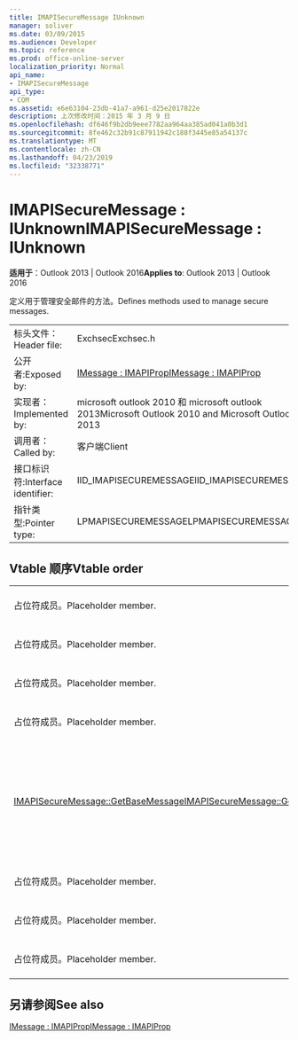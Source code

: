 ```yaml
---
title: IMAPISecureMessage IUnknown
manager: soliver
ms.date: 03/09/2015
ms.audience: Developer
ms.topic: reference
ms.prod: office-online-server
localization_priority: Normal
api_name:
- IMAPISecureMessage
api_type:
- COM
ms.assetid: e6e63104-23db-41a7-a961-d25e2017822e
description: 上次修改时间：2015 年 3 月 9 日
ms.openlocfilehash: df646f9b2db9eee7782aa964aa385ad041a0b3d1
ms.sourcegitcommit: 8fe462c32b91c87911942c188f3445e85a54137c
ms.translationtype: MT
ms.contentlocale: zh-CN
ms.lasthandoff: 04/23/2019
ms.locfileid: "32338771"
---
```

# <a name="imapisecuremessage--iunknown"></a><span data-ttu-id="ff021-103">IMAPISecureMessage : IUnknown</span><span class="sxs-lookup"><span data-stu-id="ff021-103">IMAPISecureMessage : IUnknown</span></span>

  
  
<span data-ttu-id="ff021-104">**适用于**：Outlook 2013 | Outlook 2016</span><span class="sxs-lookup"><span data-stu-id="ff021-104">**Applies to**: Outlook 2013 | Outlook 2016</span></span> 
  
<span data-ttu-id="ff021-105">定义用于管理安全邮件的方法。</span><span class="sxs-lookup"><span data-stu-id="ff021-105">Defines methods used to manage secure messages.</span></span>
  
|||
|:-----|:-----|
|<span data-ttu-id="ff021-106">标头文件：</span><span class="sxs-lookup"><span data-stu-id="ff021-106">Header file:</span></span>  <br/> |<span data-ttu-id="ff021-107">Exchsec</span><span class="sxs-lookup"><span data-stu-id="ff021-107">Exchsec.h</span></span>  <br/> |
|<span data-ttu-id="ff021-108">公开者:</span><span class="sxs-lookup"><span data-stu-id="ff021-108">Exposed by:</span></span>  <br/> |[<span data-ttu-id="ff021-109">IMessage : IMAPIProp</span><span class="sxs-lookup"><span data-stu-id="ff021-109">IMessage : IMAPIProp</span></span>](imessageimapiprop.md) <br/> |
|<span data-ttu-id="ff021-110">实现者：</span><span class="sxs-lookup"><span data-stu-id="ff021-110">Implemented by:</span></span>  <br/> |<span data-ttu-id="ff021-111">microsoft outlook 2010 和 microsoft outlook 2013</span><span class="sxs-lookup"><span data-stu-id="ff021-111">Microsoft Outlook 2010 and Microsoft Outlook 2013</span></span>  <br/> |
|<span data-ttu-id="ff021-112">调用者：</span><span class="sxs-lookup"><span data-stu-id="ff021-112">Called by:</span></span>  <br/> |<span data-ttu-id="ff021-113">客户端</span><span class="sxs-lookup"><span data-stu-id="ff021-113">Client</span></span>  <br/> |
|<span data-ttu-id="ff021-114">接口标识符:</span><span class="sxs-lookup"><span data-stu-id="ff021-114">Interface identifier:</span></span>  <br/> |<span data-ttu-id="ff021-115">IID_IMAPISECUREMESSAGE</span><span class="sxs-lookup"><span data-stu-id="ff021-115">IID_IMAPISECUREMESSAGE</span></span>  <br/> |
|<span data-ttu-id="ff021-116">指针类型:</span><span class="sxs-lookup"><span data-stu-id="ff021-116">Pointer type:</span></span>  <br/> |<span data-ttu-id="ff021-117">LPMAPISECUREMESSAGE</span><span class="sxs-lookup"><span data-stu-id="ff021-117">LPMAPISECUREMESSAGE</span></span>  <br/> |
   
## <a name="vtable-order"></a><span data-ttu-id="ff021-118">Vtable 顺序</span><span class="sxs-lookup"><span data-stu-id="ff021-118">Vtable order</span></span>

|||
|:-----|:-----|
|<span data-ttu-id="ff021-119">占位符成员。</span><span class="sxs-lookup"><span data-stu-id="ff021-119">Placeholder member.</span></span>  <br/> |<span data-ttu-id="ff021-120">不支持或记录。</span><span class="sxs-lookup"><span data-stu-id="ff021-120">Not supported or documented.</span></span>  <br/> |
|<span data-ttu-id="ff021-121">占位符成员。</span><span class="sxs-lookup"><span data-stu-id="ff021-121">Placeholder member.</span></span>  <br/> |<span data-ttu-id="ff021-122">不支持或记录。</span><span class="sxs-lookup"><span data-stu-id="ff021-122">Not supported or documented.</span></span>  <br/> |
|<span data-ttu-id="ff021-123">占位符成员。</span><span class="sxs-lookup"><span data-stu-id="ff021-123">Placeholder member.</span></span>  <br/> |<span data-ttu-id="ff021-124">不支持或记录。</span><span class="sxs-lookup"><span data-stu-id="ff021-124">Not supported or documented.</span></span>  <br/> |
|<span data-ttu-id="ff021-125">占位符成员。</span><span class="sxs-lookup"><span data-stu-id="ff021-125">Placeholder member.</span></span>  <br/> |<span data-ttu-id="ff021-126">不支持或记录。</span><span class="sxs-lookup"><span data-stu-id="ff021-126">Not supported or documented.</span></span>  <br/> |
|[<span data-ttu-id="ff021-127">IMAPISecureMessage::GetBaseMessage</span><span class="sxs-lookup"><span data-stu-id="ff021-127">IMAPISecureMessage::GetBaseMessage</span></span>](imapisecuremessage-getbasemessage.md) <br/> |<span data-ttu-id="ff021-128">检索此[IMAPISecureMessage: IUnknown](imapisecuremessageiunknown.md)封装的基础[IMessage: IMAPIProp](imessageimapiprop.md) 。</span><span class="sxs-lookup"><span data-stu-id="ff021-128">Retrieves the underlying [IMessage : IMAPIProp](imessageimapiprop.md) that this [IMAPISecureMessage : IUnknown](imapisecuremessageiunknown.md) is encapsulating.</span></span>  <br/> |
|<span data-ttu-id="ff021-129">占位符成员。</span><span class="sxs-lookup"><span data-stu-id="ff021-129">Placeholder member.</span></span>  <br/> |<span data-ttu-id="ff021-130">不支持或记录。</span><span class="sxs-lookup"><span data-stu-id="ff021-130">Not supported or documented.</span></span>  <br/> |
|<span data-ttu-id="ff021-131">占位符成员。</span><span class="sxs-lookup"><span data-stu-id="ff021-131">Placeholder member.</span></span>  <br/> |<span data-ttu-id="ff021-132">不支持或记录。</span><span class="sxs-lookup"><span data-stu-id="ff021-132">Not supported or documented.</span></span>  <br/> |
|<span data-ttu-id="ff021-133">占位符成员。</span><span class="sxs-lookup"><span data-stu-id="ff021-133">Placeholder member.</span></span>  <br/> |<span data-ttu-id="ff021-134">不支持或记录。</span><span class="sxs-lookup"><span data-stu-id="ff021-134">Not supported or documented.</span></span>  <br/> |
   
## <a name="see-also"></a><span data-ttu-id="ff021-135">另请参阅</span><span class="sxs-lookup"><span data-stu-id="ff021-135">See also</span></span>



[<span data-ttu-id="ff021-136">IMessage : IMAPIProp</span><span class="sxs-lookup"><span data-stu-id="ff021-136">IMessage : IMAPIProp</span></span>](imessageimapiprop.md)

